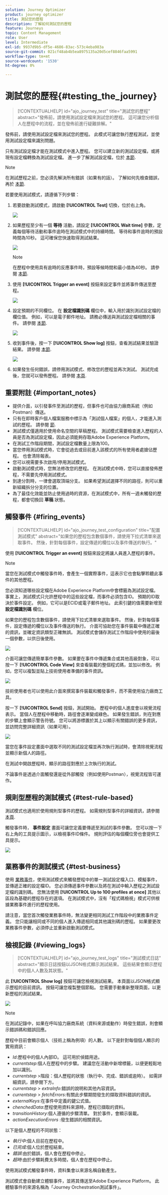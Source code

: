 ```yaml
---
solution: Journey Optimizer
product: journey optimizer
title: 測試您的歷程
description: 了解如何測試您的歷程
feature: Journeys
topic: Content Management
role: User
level: Intermediate
exl-id: 9937d9b5-df5e-4686-83ac-573c4eba983a
source-git-commit: 021cf48ab4b5ea8975135a20d5cef8846faa5991
workflow-type: tm+mt
source-wordcount: '1530'
ht-degree: 0%

---
```


# 測試您的歷程{#testing_the_journey}

>[!CONTEXTUALHELP]
>id="ajo_journey_test"
>title="測試您的歷程"
>abstract="發佈前，請使用測試設定檔來測試您的歷程。 這可讓您分析個人在歷程中的流程，並在發佈前進行疑難排解。"

發佈前，請使用測試設定檔來測試您的歷程。 此模式可讓您執行歷程測試，並使用測試設定檔來識別問題。

只有測試設定檔才能在測試模式中進入歷程。 您可以建立新的測試設定檔，或將現有設定檔轉換為測試設定檔。 進一步了解測試設定檔，位於 [本節](../segment/creating-test-profiles.md).

>[!NOTE]
>
>在測試歷程之前，您必須先解決所有錯誤（如果有的話）。 了解如何先檢查錯誤，再於 [本節](../building-journeys/troubleshooting.md#checking-for-errors-before-testing).

若要使用測試模式，請遵循下列步驟：

1. 若要啟動測試模式，請啟動 **[!UICONTROL Test]** 切換，位於右上角。

   ![](assets/journeytest1.png)

1. 如果歷程至少有一個 **等待** 活動，請設定 **[!UICONTROL Wait time]** 參數，定義每個等待活動和事件逾時在測試模式中的持續時間。 等待和事件逾時的預設時間為10秒。 這可確保您快速取得測試結果。

   ![](assets/journeytest_wait.png)

   >[!NOTE]
   >
   >在歷程中使用具有逾時的反應事件時，預設等候時間和最小值為40秒。 請參閱 [本節](../building-journeys/reaction-events.md).

1. 使用 **[!UICONTROL Trigger an event]** 按鈕來設定事件並將事件傳送至歷程。

   ![](assets/journeyuctest1.png)

1. 設定預期的不同欄位。 在 **設定檔識別碼** 欄位中，輸入用於識別測試設定檔的欄位值。 例如，可以是電子郵件地址。 請務必傳送與測試設定檔相關的事件。 請參閱 [本節](#firing_events).

   ![](assets/journeyuctest1-bis.png)

1. 收到事件後，按一下 **[!UICONTROL Show log]** 按鈕，查看測試結果並驗證結果。 請參閱 [本節](#viewing_logs).

   ![](assets/journeyuctest2.png)

1. 如果發生任何錯誤，請停用測試模式、修改您的歷程並再次測試。 測試完成後，您就可以發佈歷程。 請參閱 [本頁](../building-journeys/publishing-the-journey.md).

## 重要附註 {#important_notes}

* 提供介面，以引發事件至測試的歷程，但事件也可由協力廠商系統（例如Postman）傳送。
* 只有在即時客戶個人檔案服務中標示為「測試個人檔案」的個人，才能進入測試的歷程。 請參閱 [節](../segment/creating-test-profiles.md).
* 測試模式僅適用於使用命名空間的草稿歷程。 測試模式需要檢查進入歷程的人員是否為測試設定檔，因此必須能夠存取Adobe Experience Platform。
* 在測試工作階段期間，測試設定檔數量上限為100。
* 當您停用測試模式時，它會從過去或目前進入該模式的所有使用者處搶佔歷程。 也會清除報表。
* 您可以視需要多次啟用/停用測試模式。
* 啟動測試模式時，您無法修改您的歷程。 在測試模式中時，您可以直接發佈歷程，不需要先停用測試模式。
* 到達分割時，一律會選取頂端分支。 如果希望測試選擇不同的路徑，則可以重新組織拆分分支的位置。
* 為了最佳化效能並防止使用過時的資源，在測試模式中，所有一週未觸發的歷程，都會切換回 **草稿** 狀態。

## 觸發事件 {#firing_events}

>[!CONTEXTUALHELP]
>id="ajo_journey_test_configuration"
>title="配置測試模式"
>abstract="如果您的歷程包含數個事件，請使用下拉式清單來選取事件。 然後，針對每個事件，設定傳遞的欄位以及事件傳送的執行。"

使用 **[!UICONTROL Trigger an event]** 按鈕來設定將讓人員進入歷程的事件。

>[!NOTE]
>
>當您在測試模式中觸發事件時，會產生一個實際事件，這表示它也會點擊聆聽此事件的其他歷程。

您必須知道哪些設定檔在Adobe Experience Platform中會標籤為測試設定檔。 事實上，測試模式只允許歷程中的這些設定檔，而事件必須包含ID。 預期的ID取決於事件設定。 例如，它可以是ECID或電子郵件地址。 此索引鍵的值需要新增至 **設定檔識別碼** 欄位。

如果您的歷程包含數個事件，請使用下拉式清單來選取事件。 然後，針對每個事件，設定傳遞的欄位以及事件傳送的執行。 介面可協助您在事件裝載中傳遞正確的資訊，並確定資訊類型正確無誤。 測試模式會儲存測試工作階段中使用的最後一個參數，以供日後使用。

![](assets/journeytest4.png)

介面可讓您傳遞簡單事件參數。 如果要在事件中傳遞集合或其他高級對象，可以按一下 **[!UICONTROL Code View]** 來查看裝載的整個程式碼，並加以修改。 例如，您可以複製並貼上技術使用者準備的事件資訊。

![](assets/journeytest5.png)

技術使用者也可以使用此介面來撰寫事件裝載和觸發事件，而不需使用協力廠商工具。

按一下 **[!UICONTROL Send]** 按鈕，測試開始。 歷程中的個人進度會以視覺流程表示。 當個人在歷程中移動時，路徑會逐漸變成綠色。 如果發生錯誤，則在對應的步驟上會顯示警告符號。 您可以將游標置於其上以顯示有關錯誤的更多資訊，並訪問完整詳細資訊（如果可用）。

![](assets/journeytest6.png)

當您在事件設定畫面中選取不同的測試設定檔並再次執行測試時，會清除視覺流程並顯示新個人的路徑。

在測試中開啟歷程時，顯示的路徑對應於上次執行的測試。

不論事件是透過介面觸發還是從外部觸發（例如使用Postman），視覺流程皆可運作。

## 規則型歷程的測試模式 {#test-rule-based}

測試模式也適用於使用規則型事件的歷程。 如需規則型事件的詳細資訊，請參閱 [本頁](../event/about-events.md).

觸發事件時， **事件設定** 畫面可讓您定義要傳遞至測試的事件參數。 您可以按一下右上角的工具提示圖示，以檢視事件ID條件。 規則評估的每個欄位旁也會提供工具提示。

![](assets/jo-event8.png)

## 業務事件的測試模式 {#test-business}

使用 [業務事件](../event/about-events.md)，使用測試模式來觸發歷程中的單一測試設定檔入口、模擬事件，並傳遞正確的設定檔ID。 您必須傳遞事件參數以及將在測試中輸入歷程之測試設定檔的識別碼。 您無法使用 **[!UICONTROL Up to 100 profiles at once]** 其他以區段為基礎的歷程存在的選項。 在測試模式中，沒有「程式碼檢視」模式可供根據業務事件進行的歷程使用。

請注意，當您首次觸發業務事件時，無法變更相同測試工作階段中的業務事件定義。 您只能讓相同或不同的個人進入傳遞相同或其他識別碼的歷程。 如果要更改業務事件參數，必須停止並重新啟動測試模式。

## 檢視記錄 {#viewing_logs}

>[!CONTEXTUALHELP]
>id="ajo_journey_test_logs"
>title="測試模式日誌"
>abstract="顯示日誌按鈕以JSON格式顯示測試結果。 這些結果會顯示歷程中的個人人數及其狀態。"

此 **[!UICONTROL Show log]** 按鈕可讓您檢視測試結果。 本頁面以JSON格式顯示歷程的目前資訊。 按鈕可讓您複製整個節點。 您需要手動重新整理頁面，以更新歷程的測試結果。

![](assets/journeytest3.png)

>[!NOTE]
>
>在測試記錄中，如果在呼叫協力廠商系統（資料來源或動作）時發生錯誤，則會顯示錯誤碼和錯誤回應。

歷程中目前會顯示個人（技術上稱為例項）的人數。 以下是針對每個個人顯示的實用資訊：

* _Id_:歷程中的個人內部ID。 這可用於偵錯用途。
* _currentstep_:個人在歷程中的步驟。 建議您在活動中新增標籤，以便更輕鬆地加以識別。
* _currentstep_ >階段：個人歷程的狀態（執行中、完成、錯誤或逾時）。 如需詳細資訊，請參閱下方。
* _currentstep_ > _extraInfo_:錯誤的說明和其他內容資訊。
* _currentstep_ > _fetchErrors_:有關此步驟期間發生的擷取資料錯誤的資訊。
* _externalKeys_:在事件中定義的鍵公式值。
* _chenchedData_:歷程使用資料來源時，歷程已擷取的資料。
* _transitionHistory_:個人遵循的步驟清單。 對於事件，會顯示裝載。
* _actionExecutionErrors_ :發生錯誤的相關資訊。

以下是個人歷程的不同狀態：

* _執行中_:個人目前在歷程中。
* _已完成_:個人位於歷程結束。
* _錯誤_:由於錯誤，個人會在歷程中停止。
* _超時_:由於步驟耗費太多時間，個人會在歷程中停止。

使用測試模式觸發事件時，資料集會以來源名稱自動產生。

測試模式會自動建立體驗事件，並將其傳送至Adobe Experience Platform。 此體驗事件的來源名稱為「Journey Orchestration測試事件」。

